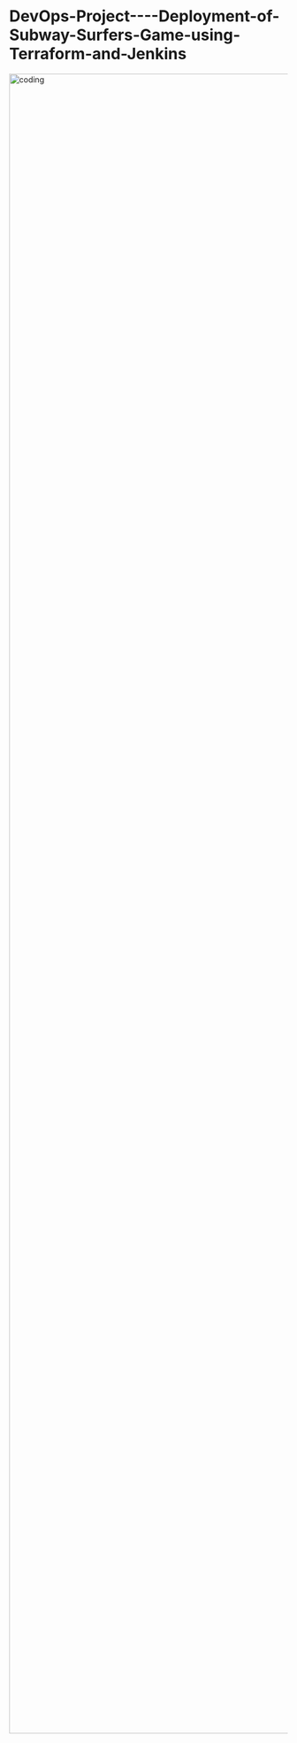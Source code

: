# DevOps-Project----Deployment-of-Subway-Surfers-Game-using-Terraform-and-Jenkins

<img align="center" alt="coding" width="3000" src="https://github.com/yash509/DevOps-Project----Deployment-of-Subway-Surfers-Game-using-Terraform-and-Jenkins/blob/main/Architecture%20of%20Subway%20Surfers%20Deployment.jpg?raw=true">
